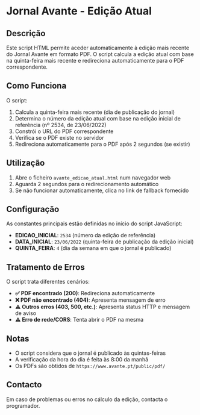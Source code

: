 # Jornal Avante - Edição Atual

## Descrição

Este script HTML permite aceder automaticamente à edição mais recente do Jornal Avante em formato PDF. O script calcula a edição atual com base na quinta-feira mais recente e redireciona automaticamente para o PDF correspondente.

## Como Funciona

O script:
1. Calcula a quinta-feira mais recente (dia de publicação do jornal)
2. Determina o número da edição atual com base na edição inicial de referência (nº 2534, de 23/06/2022)
3. Constrói o URL do PDF correspondente
4. Verifica se o PDF existe no servidor
5. Redireciona automaticamente para o PDF após 2 segundos (se existir)

## Utilização

1. Abre o ficheiro `avante_edicao_atual.html` num navegador web
2. Aguarda 2 segundos para o redirecionamento automático
3. Se não funcionar automaticamente, clica no link de fallback fornecido

## Configuração

As constantes principais estão definidas no início do script JavaScript:

- **EDICAO_INICIAL**: `2534` (número da edição de referência)
- **DATA_INICIAL**: `23/06/2022` (quinta-feira de publicação da edição inicial)
- **QUINTA_FEIRA**: `4` (dia da semana em que o jornal é publicado)

## Tratamento de Erros

O script trata diferentes cenários:

- **✅ PDF encontrado (200)**: Redireciona automaticamente
- **❌ PDF não encontrado (404)**: Apresenta mensagem de erro
- **⚠️ Outros erros (403, 500, etc.)**: Apresenta status HTTP e mensagem de aviso
- **⚠️ Erro de rede/CORS**: Tenta abrir o PDF na mesma

## Notas

- O script considera que o jornal é publicado às quintas-feiras
- A verificação da hora do dia é feita às 8:00 da manhã
- Os PDFs são obtidos de `https://www.avante.pt/public/pdf/`

## Contacto

Em caso de problemas ou erros no cálculo da edição, contacta o programador.
